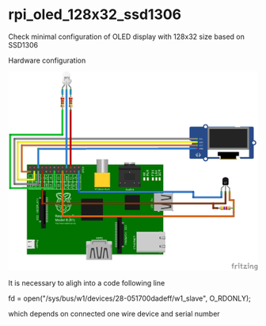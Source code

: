 # rpi_oled_128x32_ssd1306

Check minimal configuration of OLED display with 128x32 size based on SSD1306

Hardware configuration

![Hardware_Configuration](rpi_oled_128x32_ssd1306_bb.png)

It is necessary to aligh into a code following line

fd = open("/sys/bus/w1/devices/28-051700dadeff/w1_slave", O_RDONLY);

which depends on connected one wire device and serial number
